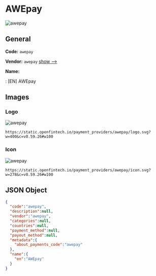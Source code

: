 
# AWEpay 
![awepay](https://static.openfintech.io/payment_providers/awepay/logo.svg?w=400&c=v0.59.26#w100)  

## General 
 
**Code:** `awepay` 
 
**Vendor:** `awepay` [show -->](/vendors/awepay/) 
 
**Name:** 
 
:	[EN] AWEpay 
 

## Images 

### Logo 
 
![awepay](https://static.openfintech.io/payment_providers/awepay/logo.svg?w=400&c=v0.59.26#w100)  

```
https://static.openfintech.io/payment_providers/awepay/logo.svg?w=400&c=v0.59.26#w100
```  

### Icon 
 
![awepay](https://static.openfintech.io/payment_providers/awepay/icon.svg?w=278&c=v0.59.26#w100)  

```
https://static.openfintech.io/payment_providers/awepay/icon.svg?w=278&c=v0.59.26#w100
```  

## JSON Object 

```json
{
  "code":"awepay",
  "description":null,
  "vendor":"awepay",
  "categories":null,
  "countries":null,
  "payment_method":null,
  "payout_method":null,
  "metadata":{
    "about_payments_code":"awepay"
  },
  "name":{
    "en":"AWEpay"
  }
}
```  
